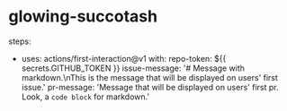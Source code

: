 # glowing-succotash
steps:
- uses: actions/first-interaction@v1
  with:
    repo-token: ${{ secrets.GITHUB_TOKEN }}
    issue-message: '# Message with markdown.\nThis is the message that will be displayed on users' first issue.'
    pr-message: 'Message that will be displayed on users' first pr. Look, a `code block` for markdown.'
